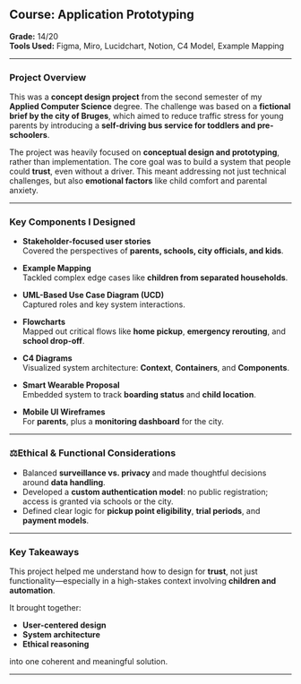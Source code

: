 ## Course: Application Prototyping  
**Grade:** 14/20  
**Tools Used:** Figma, Miro, Lucidchart, Notion, C4 Model, Example Mapping

---

### Project Overview  
This was a **concept design project** from the second semester of my **Applied Computer Science** degree. The challenge was based on a **fictional brief by the city of Bruges**, which aimed to reduce traffic stress for young parents by introducing a **self-driving bus service for toddlers and pre-schoolers**.

The project was heavily focused on **conceptual design and prototyping**, rather than implementation. The core goal was to build a system that people could **trust**, even without a driver. This meant addressing not just technical challenges, but also **emotional factors** like child comfort and parental anxiety.

---

### Key Components I Designed  

- **Stakeholder-focused user stories**  
  Covered the perspectives of **parents, schools, city officials, and kids**.

- **Example Mapping**  
  Tackled complex edge cases like **children from separated households**.

- **UML-Based Use Case Diagram (UCD)**  
  Captured roles and key system interactions.

- **Flowcharts**  
  Mapped out critical flows like **home pickup**, **emergency rerouting**, and **school drop-off**.

- **C4 Diagrams**  
  Visualized system architecture: **Context**, **Containers**, and **Components**.

- **Smart Wearable Proposal**  
  Embedded system to track **boarding status** and **child location**.

- **Mobile UI Wireframes**  
  For **parents**, plus a **monitoring dashboard** for the city.

---

### ⚖Ethical & Functional Considerations  

- Balanced **surveillance vs. privacy** and made thoughtful decisions around **data handling**.  
- Developed a **custom authentication model**: no public registration; access is granted via schools or the city.  
- Defined clear logic for **pickup point eligibility**, **trial periods**, and **payment models**.

---

### Key Takeaways  
This project helped me understand how to design for **trust**, not just functionality—especially in a high-stakes context involving **children and automation**.

It brought together:
- **User-centered design**
- **System architecture**
- **Ethical reasoning**

into one coherent and meaningful solution.

---
